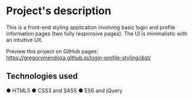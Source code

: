 # Project's description

This is a front-end styling application involving basic login and profile information pages (two fully responsive pages). The UI is minimalistic with an intuitive UX.

Preview this project on GitHub pages: https://gregorymendoza.github.io/login-profile-styling/dist/

## Technologies used

● HTML5
● CSS3 and SASS
● ES6 and jQuery